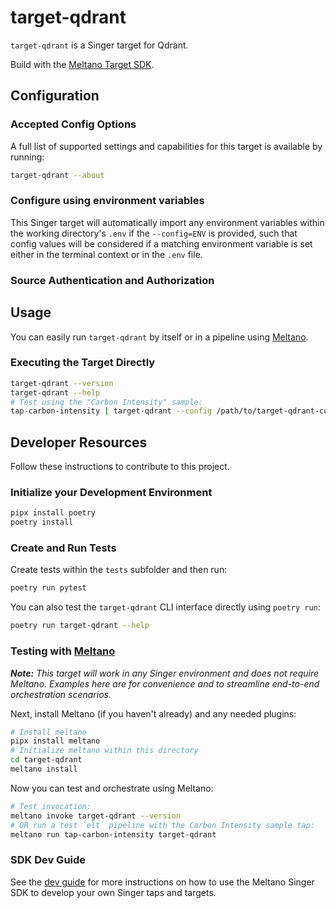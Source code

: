 # target-qdrant

`target-qdrant` is a Singer target for Qdrant.

Build with the [Meltano Target SDK](https://sdk.meltano.com).

<!--

Developer TODO: Update the below as needed to correctly describe the install procedure. For instance, if you do not have a PyPi repo, or if you want users to directly install from your git repo, you can modify this step as appropriate.

## Installation

Install from PyPi:

```bash
pipx install target-qdrant
```

Install from GitHub:

```bash
pipx install git+https://github.com/ORG_NAME/target-qdrant.git@main
```

-->

## Configuration

### Accepted Config Options

<!--
Developer TODO: Provide a list of config options accepted by the target.

This section can be created by copy-pasting the CLI output from:

```
target-qdrant --about --format=markdown
```
-->

A full list of supported settings and capabilities for this
target is available by running:

```bash
target-qdrant --about
```

### Configure using environment variables

This Singer target will automatically import any environment variables within the working directory's
`.env` if the `--config=ENV` is provided, such that config values will be considered if a matching
environment variable is set either in the terminal context or in the `.env` file.

### Source Authentication and Authorization

<!--
Developer TODO: If your target requires special access on the destination system, or any special authentication requirements, provide those here.
-->

## Usage

You can easily run `target-qdrant` by itself or in a pipeline using [Meltano](https://meltano.com/).

### Executing the Target Directly

```bash
target-qdrant --version
target-qdrant --help
# Test using the "Carbon Intensity" sample:
tap-carbon-intensity | target-qdrant --config /path/to/target-qdrant-config.json
```

## Developer Resources

Follow these instructions to contribute to this project.

### Initialize your Development Environment

```bash
pipx install poetry
poetry install
```

### Create and Run Tests

Create tests within the `tests` subfolder and
  then run:

```bash
poetry run pytest
```

You can also test the `target-qdrant` CLI interface directly using `poetry run`:

```bash
poetry run target-qdrant --help
```

### Testing with [Meltano](https://meltano.com/)

_**Note:** This target will work in any Singer environment and does not require Meltano.
Examples here are for convenience and to streamline end-to-end orchestration scenarios._

<!--
Developer TODO:
Your project comes with a custom `meltano.yml` project file already created. Open the `meltano.yml` and follow any "TODO" items listed in
the file.
-->

Next, install Meltano (if you haven't already) and any needed plugins:

```bash
# Install meltano
pipx install meltano
# Initialize meltano within this directory
cd target-qdrant
meltano install
```

Now you can test and orchestrate using Meltano:

```bash
# Test invocation:
meltano invoke target-qdrant --version
# OR run a test `elt` pipeline with the Carbon Intensity sample tap:
meltano run tap-carbon-intensity target-qdrant
```

### SDK Dev Guide

See the [dev guide](https://sdk.meltano.com/en/latest/dev_guide.html) for more instructions on how to use the Meltano Singer SDK to
develop your own Singer taps and targets.
